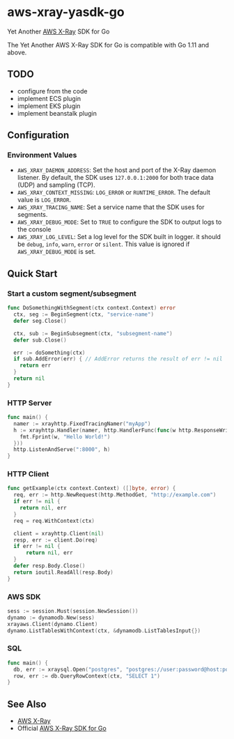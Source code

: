 # aws-xray-yasdk-go
Yet Another [AWS X-Ray](https://aws.amazon.com/xray/) SDK for Go

The Yet Another AWS X-Ray SDK for Go is compatible with Go 1.11 and above.

## TODO

- configure from the code
- implement ECS plugin
- implement EKS plugin
- implement beanstalk plugin

## Configuration

### Environment Values

- `AWS_XRAY_DAEMON_ADDRESS`: Set the host and port of the X-Ray daemon listener. By default, the SDK uses `127.0.0.1:2000` for both trace data (UDP) and sampling (TCP).
- `AWS_XRAY_CONTEXT_MISSING`: `LOG_ERROR` or `RUNTIME_ERROR`. The default value is `LOG_ERROR`.
- `AWS_XRAY_TRACING_NAME`: Set a service name that the SDK uses for segments.
- `AWS_XRAY_DEBUG_MODE`: Set to `TRUE` to configure the SDK to output logs to the console
- `AWS_XRAY_LOG_LEVEL`: Set a log level for the SDK built in logger. it should be `debug`, `info`, `warn`, `error` or `silent`. This value is ignored if `AWS_XRAY_DEBUG_MODE` is set.

## Quick Start

### Start a custom segment/subsegment

```go
func DoSomethingWithSegment(ctx context.Context) error
  ctx, seg := BeginSegment(ctx, "service-name")
  defer seg.Close()

  ctx, sub := BeginSubsegment(ctx, "subsegment-name")
  defer sub.Close()

  err := doSomething(ctx)
  if sub.AddError(err) { // AddError returns the result of err != nil
    return err
  }
  return nil
}
```

### HTTP Server

```go
func main() {
  namer := xrayhttp.FixedTracingNamer("myApp")
  h := xrayhttp.Handler(namer, http.HandlerFunc(func(w http.ResponseWriter, r *http.Request) {
    fmt.Fprint(w, "Hello World!")
  }))
  http.ListenAndServe(":8000", h)
}
```

### HTTP Client

```go
func getExample(ctx context.Context) ([]byte, error) {
  req, err := http.NewRequest(http.MethodGet, "http://example.com")
  if err != nil {
    return nil, err
  }
  req = req.WithContext(ctx)

  client = xrayhttp.Client(nil)
  resp, err := client.Do(req)
  if err != nil {
      return nil, err
  }
  defer resp.Body.Close()
  return ioutil.ReadAll(resp.Body)
}
```

### AWS SDK

```go
sess := session.Must(session.NewSession())
dynamo := dynamodb.New(sess)
xrayaws.Client(dynamo.Client)
dynamo.ListTablesWithContext(ctx, &dynamodb.ListTablesInput{})
```

### SQL

```go
func main() {
  db, err := xraysql.Open("postgres", "postgres://user:password@host:port/db")
  row, err := db.QueryRowContext(ctx, "SELECT 1")
}
```

## See Also

- [AWS X-Ray](https://aws.amazon.com/xray/)
- Official [AWS X-Ray SDK for Go](https://github.com/aws/aws-xray-sdk-go)
